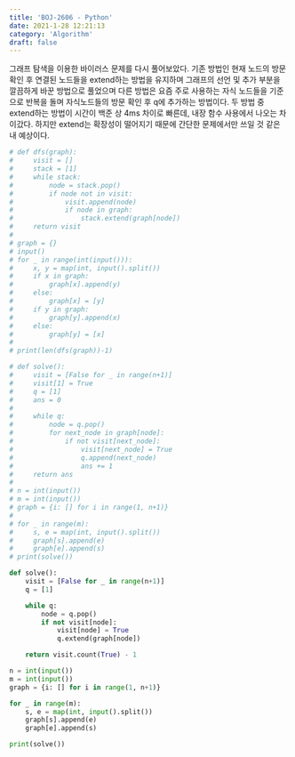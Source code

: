 ```yaml
---
title: 'BOJ-2606 - Python'
date: 2021-1-28 12:21:13
category: 'Algorithm'
draft: false
---
```

그래프 탐색을 이용한 바이러스 문제를 다시 풀어보았다. 기존 방법인 현재 노드의 방문확인 후 연결된 노드들을 extend하는 방법을 유지하며 그래프의 선언 및 추가 부분을 깔끔하게 바꾼 방법으로 풀었으며 다른 방법은 요즘 주로 사용하는 자식 노드들을 기준으로 반복을 돌며 자식노드들의 방문 확인 후 q에 추가하는 방법이다. 두 방법 중 extend하는 방법이 시간이 백준 상 4ms 차이로 빠른데, 내장 함수 사용에서 나오는 차이갔다. 하지만 extend는 확장성이 떨어지기 때문에 간단한 문제에서만 쓰일 것 같은 내 예상이다.
```python
# def dfs(graph):
#     visit = []
#     stack = [1]
#     while stack:
#         node = stack.pop()
#         if node not in visit:
#             visit.append(node)
#             if node in graph:
#                 stack.extend(graph[node])
#     return visit
#
# graph = {}
# input()
# for _ in range(int(input())):
#     x, y = map(int, input().split())
#     if x in graph:
#         graph[x].append(y)
#     else:
#         graph[x] = [y]
#     if y in graph:
#         graph[y].append(x)
#     else:
#         graph[y] = [x]
#
# print(len(dfs(graph))-1)

# def solve():
#     visit = [False for _ in range(n+1)]
#     visit[1] = True
#     q = [1]
#     ans = 0
#
#     while q:
#         node = q.pop()
#         for next_node in graph[node]:
#             if not visit[next_node]:
#                 visit[next_node] = True
#                 q.append(next_node)
#                 ans += 1
#     return ans
#
# n = int(input())
# m = int(input())
# graph = {i: [] for i in range(1, n+1)}
#
# for _ in range(m):
#     s, e = map(int, input().split())
#     graph[s].append(e)
#     graph[e].append(s)
# print(solve())

def solve():
    visit = [False for _ in range(n+1)]
    q = [1]

    while q:
        node = q.pop()
        if not visit[node]:
            visit[node] = True
            q.extend(graph[node])

    return visit.count(True) - 1

n = int(input())
m = int(input())
graph = {i: [] for i in range(1, n+1)}

for _ in range(m):
    s, e = map(int, input().split())
    graph[s].append(e)
    graph[e].append(s)

print(solve())

```